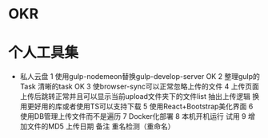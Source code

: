 # OKR
# 个人工具集
* 私人云盘
1 使用gulp-nodemeon替换gulp-develop-server OK
2 整理gulp的Task 清晰的task OK
	3 使browser-sync可以正常忽略上传的文件
	4 上传页面上传后跳转正常并且可以显示当前upload文件夹下的文件list 抽出上传逻辑 换用更好用的库或者使用TS可以支持下载
	5 使用React+Bootstrap美化界面
	6 使用DB管理上传文件而不是遍历
	7 Docker化部署
	8 本机开机运行 试用
	9 增加文件的MD5 上传日期 备注 重名检测（重命名）
